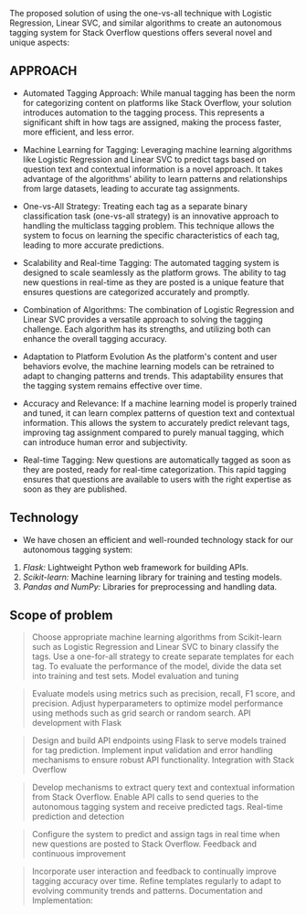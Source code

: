 The proposed solution of using the one-vs-all technique with Logistic Regression, Linear SVC, and similar algorithms to create an autonomous tagging system for Stack Overflow questions offers several novel and unique aspects:

## APPROACH
- Automated Tagging Approach:
   While manual tagging has been the norm for categorizing content on platforms like Stack Overflow, your solution introduces automation to the tagging process. This represents a significant shift in how tags are assigned, making the process faster, more efficient, and less error.

- Machine Learning for Tagging:
   Leveraging machine learning algorithms like Logistic Regression and Linear SVC to predict tags based on question text and contextual information is a novel approach. It takes advantage of the algorithms' ability to learn patterns and relationships from large datasets, leading to accurate tag assignments.

-  One-vs-All Strategy:
   Treating each tag as a separate binary classification task (one-vs-all strategy) is an innovative approach to handling the multiclass tagging problem. This technique allows the system to focus on learning the specific characteristics of each tag, leading to more accurate predictions.

-  Scalability and Real-time Tagging:
   The automated tagging system is designed to scale seamlessly as the platform grows. The ability to tag new questions in real-time as they are posted is a unique feature that ensures questions are categorized accurately and promptly.


- Combination of Algorithms:
   The combination of Logistic Regression and Linear SVC provides a versatile approach to solving the tagging challenge. Each algorithm has its strengths, and utilizing both can enhance the overall tagging accuracy.

- Adaptation to Platform Evolution
 As the platform's content and user behaviors evolve, the machine learning models can be retrained to adapt to changing patterns and trends. This   adaptability ensures that the tagging system remains effective over time.

- Accuracy and Relevance:
 If a machine learning model is properly trained and tuned, it can learn complex patterns of question text and contextual information. This allows the system to accurately predict relevant tags, improving tag assignment compared to purely manual tagging, which can introduce human error and subjectivity. 

- Real-time Tagging: 
 New questions are automatically tagged as soon as they are posted, ready for real-time categorization. This rapid tagging ensures that questions are available to users with the right expertise as soon as they are published. 



## Technology
-  We have chosen an efficient and well-rounded technology stack for our autonomous tagging system:

1. *Flask:* Lightweight Python web framework for building APIs.
2. *Scikit-learn:* Machine learning library for training and testing models.
3. *Pandas and NumPy:* Libraries for preprocessing and handling data.

## Scope of problem
 
 > Choose appropriate machine learning algorithms from Scikit-learn such as Logistic Regression and Linear SVC to binary classify the  tags. Use a one-for-all strategy to create separate templates for each tag. To evaluate the performance of the model, divide the data set into training and test sets. Model evaluation and tuning
 
>Evaluate models using metrics such as precision, recall, F1 score, and precision. Adjust hyperparameters to optimize model performance using methods such as grid search or random search. API development with Flask
 
 >Design and build API endpoints using Flask to serve models trained  for tag prediction.  Implement input validation and error handling mechanisms to ensure robust API functionality.  Integration with Stack Overflow
 
 > Develop mechanisms to extract query text and contextual information from Stack Overflow. Enable API calls to send queries to the autonomous tagging system and receive predicted tags.  Real-time prediction and detection 
 
 > Configure the system to predict and assign tags in real time when new questions are posted to Stack Overflow.  Feedback and continuous improvement
 
 > Incorporate user interaction and feedback to continually improve  tagging accuracy over time. Refine templates regularly to adapt to evolving community trends and patterns. Documentation and Implementation: 

